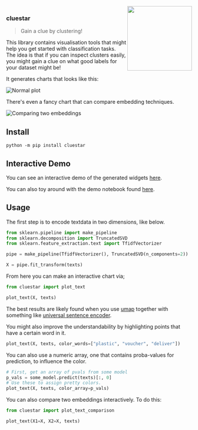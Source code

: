 <img src="cluestar.png" width=175 align="right">

### cluestar

> Gain a clue by clustering!

This library contains visualisation tools that might help you
get started with classification tasks. The idea is that if you
can inspect clusters easily, you might gain a clue on what
good labels for your dataset might be!

It generates charts that looks like this:

![Normal plot](gif.gif)

There's even a fancy chart that can compare embedding techniques.

![Comparing two embeddings](gif-multi.gif)

## Install

```text
python -m pip install cluestar
```

## Interactive Demo

You can see an interactive demo of the generated widgets [here](https://koaning.github.io/cluestar/).

You can also toy around with the demo notebook found [here](https://github.com/koaning/cluestar/blob/main/notebooks/overview.ipynb).

## Usage

The first step is to encode textdata in two dimensions, like below.

```python
from sklearn.pipeline import make_pipeline
from sklearn.decomposition import TruncatedSVD
from sklearn.feature_extraction.text import TfidfVectorizer

pipe = make_pipeline(TfidfVectorizer(), TruncatedSVD(n_components=2))

X = pipe.fit_transform(texts)
```

From here you can make an interactive chart via;

```python
from cluestar import plot_text

plot_text(X, texts)
```

The best results are likely found when you use
[umap](https://umap-learn.readthedocs.io/en/latest/)
together with something like
[universal sentence encoder](https://koaning.github.io/whatlies/api/language/universal_sentence/).

You might also improve the understandability by highlighting points
that have a certain word in it.

```python
plot_text(X, texts, color_words=["plastic", "voucher", "deliver"])
```

You can also use a numeric array, one that contains proba-values for prediction,
to influence the color.

```python
# First, get an array of pvals from some model
p_vals = some_model.predict(texts)[:, 0]
# Use these to assign pretty colors.
plot_text(X, texts, color_array=p_vals)
```

You can also compare two embeddings interactively. To do this: 

```python
from cluestar import plot_text_comparison

plot_text(X1=X, X2=X, texts)
```
